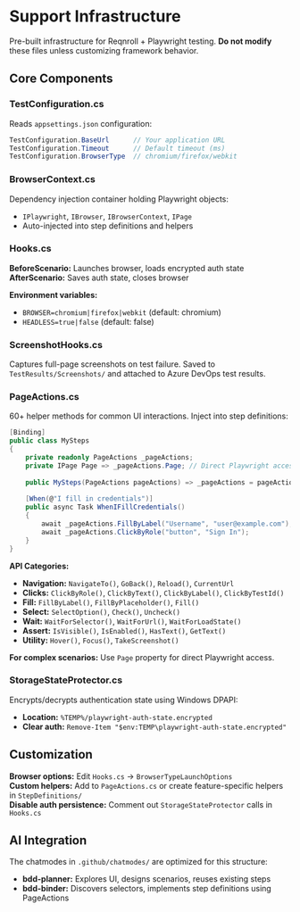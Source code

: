 # Support Infrastructure

Pre-built infrastructure for Reqnroll + Playwright testing. **Do not modify** these files unless customizing framework behavior.

## Core Components

### TestConfiguration.cs
Reads `appsettings.json` configuration:
```csharp
TestConfiguration.BaseUrl      // Your application URL
TestConfiguration.Timeout      // Default timeout (ms)
TestConfiguration.BrowserType  // chromium/firefox/webkit
```

### BrowserContext.cs
Dependency injection container holding Playwright objects:
- `IPlaywright`, `IBrowser`, `IBrowserContext`, `IPage`
- Auto-injected into step definitions and helpers

### Hooks.cs
**BeforeScenario:** Launches browser, loads encrypted auth state  
**AfterScenario:** Saves auth state, closes browser

**Environment variables:**
- `BROWSER=chromium|firefox|webkit` (default: chromium)
- `HEADLESS=true|false` (default: false)

### ScreenshotHooks.cs
Captures full-page screenshots on test failure. Saved to `TestResults/Screenshots/` and attached to Azure DevOps test results.

### PageActions.cs
60+ helper methods for common UI interactions. Inject into step definitions:

```csharp
[Binding]
public class MySteps
{
    private readonly PageActions _pageActions;
    private IPage Page => _pageActions.Page; // Direct Playwright access
    
    public MySteps(PageActions pageActions) => _pageActions = pageActions;
    
    [When(@"I fill in credentials")]
    public async Task WhenIFillCredentials()
    {
        await _pageActions.FillByLabel("Username", "user@example.com");
        await _pageActions.ClickByRole("button", "Sign In");
    }
}
```

**API Categories:**
- **Navigation:** `NavigateTo()`, `GoBack()`, `Reload()`, `CurrentUrl`
- **Clicks:** `ClickByRole()`, `ClickByText()`, `ClickByLabel()`, `ClickByTestId()`
- **Fill:** `FillByLabel()`, `FillByPlaceholder()`, `Fill()`
- **Select:** `SelectOption()`, `Check()`, `Uncheck()`
- **Wait:** `WaitForSelector()`, `WaitForUrl()`, `WaitForLoadState()`
- **Assert:** `IsVisible()`, `IsEnabled()`, `HasText()`, `GetText()`
- **Utility:** `Hover()`, `Focus()`, `TakeScreenshot()`

**For complex scenarios:** Use `Page` property for direct Playwright access.

### StorageStateProtector.cs
Encrypts/decrypts authentication state using Windows DPAPI:
- **Location:** `%TEMP%/playwright-auth-state.encrypted`
- **Clear auth:** `Remove-Item "$env:TEMP\playwright-auth-state.encrypted"`

## Customization

**Browser options:** Edit `Hooks.cs` → `BrowserTypeLaunchOptions`  
**Custom helpers:** Add to `PageActions.cs` or create feature-specific helpers in `StepDefinitions/`  
**Disable auth persistence:** Comment out `StorageStateProtector` calls in `Hooks.cs`

## AI Integration

The chatmodes in `.github/chatmodes/` are optimized for this structure:
- **bdd-planner:** Explores UI, designs scenarios, reuses existing steps
- **bdd-binder:** Discovers selectors, implements step definitions using PageActions
